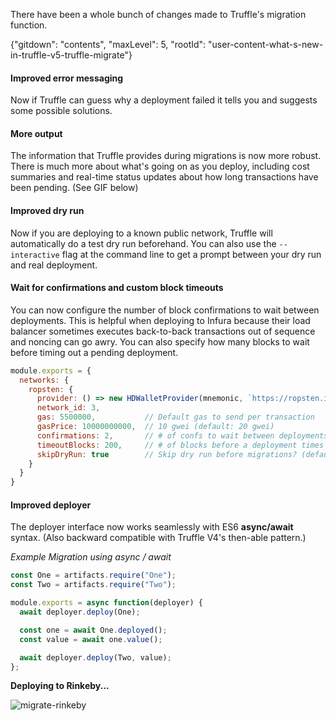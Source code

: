 There have been a whole bunch of changes made to Truffle's migration function.

{"gitdown": "contents", "maxLevel": 5, "rootId": "user-content-what-s-new-in-truffle-v5-truffle-migrate"}

#### Improved error messaging
Now if Truffle can guess why a deployment failed it tells you and suggests some possible solutions.

#### More output
The information that Truffle provides during migrations is now more robust.  There is much more about what's going on as you deploy, including cost summaries and real-time status updates about how long transactions have been pending. (See GIF below)

#### Improved dry run
Now if you are deploying to a known public network, Truffle will automatically do a test dry run beforehand.  You can also use the `--interactive` flag at the command line to get a prompt between your dry run and real deployment.

#### Wait for confirmations and custom block timeouts
You can now configure the number of block confirmations to wait between deployments. This is helpful when deploying to Infura because their load balancer sometimes executes back-to-back transactions out of sequence and noncing can go awry.
You can also specify how many blocks to wait before timing out a pending deployment.
```javascript
module.exports = {
  networks: {
    ropsten: {
      provider: () => new HDWalletProvider(mnemonic, `https://ropsten.infura.io`),
      network_id: 3,
      gas: 5500000,           // Default gas to send per transaction
      gasPrice: 10000000000,  // 10 gwei (default: 20 gwei)
      confirmations: 2,       // # of confs to wait between deployments. (default: 0)
      timeoutBlocks: 200,     // # of blocks before a deployment times out  (minimum/default: 50)
      skipDryRun: true        // Skip dry run before migrations? (default: false for public nets )
    }
  }
}
```

#### Improved deployer
The deployer interface now works seamlessly with ES6 **async/await** syntax. (Also backward compatible with Truffle V4's then-able pattern.)

*Example Migration using async / await*
```javascript
const One = artifacts.require("One");
const Two = artifacts.require("Two");

module.exports = async function(deployer) {
  await deployer.deploy(One);

  const one = await One.deployed();
  const value = await one.value();

  await deployer.deploy(Two, value);
};
```
**Deploying to Rinkeby...**

![migrate-rinkeby](https://user-images.githubusercontent.com/7332026/43867960-3499922c-9b20-11e8-8553-589308a6cd61.gif)
